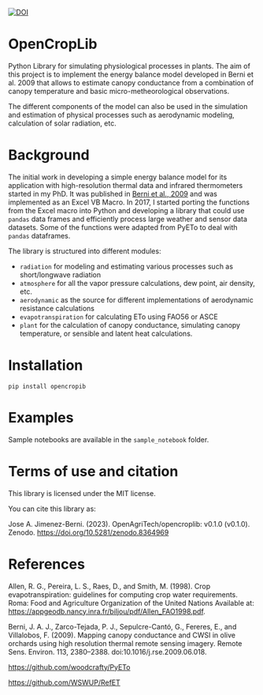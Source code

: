 [![DOI](https://zenodo.org/badge/154101466.svg)](https://zenodo.org/badge/latestdoi/154101466)

OpenCropLib
==============

Python Library for simulating physiological processes in plants.
The aim of this project is to implement the energy balance model
developed in Berni et al. 2009 that allows to estimate canopy conductance
from a combination of canopy temperature and basic micro-metheorological
observations.

The different components of the model can also be used in the simulation and
estimation of physical processes such as aerodynamic modeling, calculation
of solar radiation, etc.

# Background

The initial work in developing a simple energy balance model for its application with high-resolution thermal data and infrared thermometers started in my PhD. It was published in [Berni et al., 2009](http://dx.doi.org/10.1016/j.rse.2009.06.018) and was implemented as an Excel VB Macro. In 2017, I started porting the functions from the Excel macro into Python and developing a library that could use `pandas` data frames and efficiently process large weather and sensor data datasets. Some of the functions were adapted from PyETo to deal with `pandas` dataframes.

The library is structured into different modules:
* `radiation` for modeling and estimating various processes such as short/longwave radiation
* `atmosphere` for all the vapor pressure calculations, dew point, air density, etc. 
* `aerodynamic` as the source for different implementations of aerodynamic resistance calculations
* `evapotranspiration` for calculating ETo using FAO56 or ASCE
* `plant` for the calculation of canopy conductance, simulating canopy temperature, or sensible and latent heat calculations. 

# Installation

```pip install opencropib ```

# Examples

Sample notebooks are available in the `sample_notebook` folder. 

# Terms of use and citation
This library is licensed under the MIT license.

You can cite this library as:

Jose A. Jimenez-Berni. (2023). OpenAgriTech/opencroplib: v0.1.0 (v0.1.0). Zenodo. https://doi.org/10.5281/zenodo.8364969


# References
Allen, R. G., Pereira, L. S., Raes, D., and Smith, M. (1998). Crop evapotranspiration: guidelines for computing crop 
water requirements. Roma: Food and Agriculture Organization of the United Nations Available at: 
https://appgeodb.nancy.inra.fr/biljou/pdf/Allen_FAO1998.pdf.

Berni, J. A. J., Zarco-Tejada, P. J., Sepulcre-Cantó, G., Fereres, E., and Villalobos, F. (2009). Mapping canopy 
conductance and CWSI in olive orchards using high resolution thermal remote sensing imagery. Remote Sens. Environ. 113, 
2380–2388. doi:10.1016/j.rse.2009.06.018.

https://github.com/woodcrafty/PyETo

https://github.com/WSWUP/RefET 
